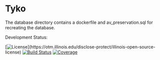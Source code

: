 Tyko
====

The database directory contains a dockerfile and av_preservation.sql for 
recreating the database. 

Development Status:

[![License](https://img.shields.io/badge/License-UIUC%20License-green.svg?label="License")](https://otm.illinois.edu/disclose-protect/illinois-open-source-license)
[![Build Status](https://jenkins.library.illinois.edu/buildStatus/icon?job=OpenSourceProjects/tyko/master)](https://jenkins.library.illinois.edu/user/hborcher/my-views/view/all/job/OpenSourceProjects/job/tyko/job/master/)
[![Coverage](https://sonarqube.library.illinois.edu/api/project_badges/measure?project=tyko&metric=coverage)](https://sonarqube.library.illinois.edu/dashboard?id=tyko)
